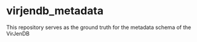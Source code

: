 # virjendb_metadata
This repository serves as the ground truth for the metadata schema of the VirJenDB
